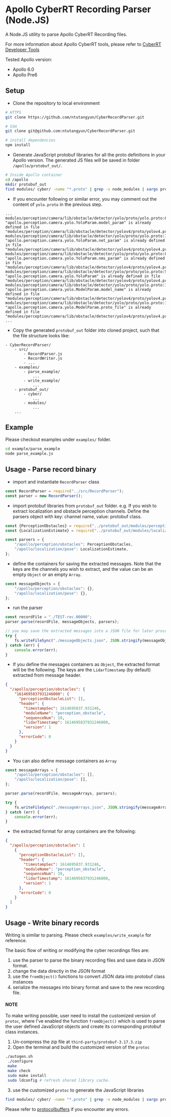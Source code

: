 # Apollo CyberRT Recording Parser (Node.JS)

A Node.JS utility to parse Apollo CyberRT Recording files.

For more information about Apollo CyberRT tools, please refer to
[CyberRT Developer Tools](https://github.com/ApolloAuto/apollo/blob/master/docs/cyber/CyberRT_Developer_Tools.md)

Tested Apollo version:

- Apollo 6.0
- Apollo Pre6

## Setup

* Clone the repository to local environment

```bash
# HTTPS
git clone https://github.com/ntutangyun/CyberRecordParser.git

# SSH
git clone git@github.com:ntutangyun/CyberRecordParser.git  

# install dependencies
npm install
```

* Generate JavaScript protobuf libraries for all the proto definitions in your Apollo version. The generated JS files
  will be saved in folder `/apollo/protobuf_out/`.

```bash
# Inside Apollo container
cd /apollo
mkdir protobuf_out
find modules/ cyber/ -name "*.proto" | grep -v node_modules | xargs protoc --js_out=import_style=commonjs,binary:protobuf_out
```

* If you encounter following or similar error, you may comment out the content of `yolo.proto` in the previous step.

```
...
modules/perception/camera/lib/obstacle/detector/yolo/proto/yolo.proto:6:23: "apollo.perception.camera.yolo.YoloParam.model_param" is already defined in file "modules/perception/camera/lib/obstacle/detector/yolov4/proto/yolov4.proto".
modules/perception/camera/lib/obstacle/detector/yolo/proto/yolo.proto:7:25: "apollo.perception.camera.yolo.YoloParam.net_param" is already defined in file "modules/perception/camera/lib/obstacle/detector/yolov4/proto/yolov4.proto".
modules/perception/camera/lib/obstacle/detector/yolo/proto/yolo.proto:8:21: "apollo.perception.camera.yolo.YoloParam.nms_param" is already defined in file "modules/perception/camera/lib/obstacle/detector/yolov4/proto/yolov4.proto".
modules/perception/camera/lib/obstacle/detector/yolo/proto/yolo.proto:5:9: "apollo.perception.camera.yolo.YoloParam" is already defined in file "modules/perception/camera/lib/obstacle/detector/yolov4/proto/yolov4.proto".
modules/perception/camera/lib/obstacle/detector/yolo/proto/yolo.proto:12:19: "apollo.perception.camera.yolo.ModelParam.model_name" is already defined in file "modules/perception/camera/lib/obstacle/detector/yolov4/proto/yolov4.proto".
modules/perception/camera/lib/obstacle/detector/yolo/proto/yolo.proto:13:19: "apollo.perception.camera.yolo.ModelParam.proto_file" is already defined in file "modules/perception/camera/lib/obstacle/detector/yolov4/proto/yolov4.proto".
...
```

* Copy the generated `protobuf_out` folder into cloned project, such that the file structure looks like:

```
- CyberRecordParser/
    - src/
        - RecordParser.js
        - RecordWriter.js
        - ...
    - examples/
        - parse_example/
            ...
        - write_example/
            ...
    - protobuf_out/
        - cyber/
            ...
        - modules/
            ...
    ...
```

## Example

Please checkout examples under `examples/` folder.

```bash
cd example/parse_example
node parse_example.js
```

## Usage - Parse record binary

* import and instantiate `RecordParser` class

```javascript
const RecordParser = require("../src/RecordParser");
const parser = new RecordParser();
``` 

* import protobuf libraries from `protobuf_out` folder. e.g. If you wish to extract localization and obstacle perception
  channels. Define the parsers object with key: channel name, value: protobuf class.

```javascript
const {PerceptionObstacles} = require("../protobuf_out/modules/perception/proto/perception_obstacle_pb");
const {LocalizationEstimate} = require("../protobuf_out/modules/localization/proto/localization_pb");

const parsers = {
    "/apollo/perception/obstacles": PerceptionObstacles,
    "/apollo/localization/pose": LocalizationEstimate,
};
```

* define the containers for saving the extracted messages. Note that the keys are the channels you wish to extract, and
  the value can be an empty `Object` or an empty `Array`.

```javascript
const messageObjects = {
    "/apollo/perception/obstacles": {},
    "/apollo/localization/pose": {},
};
```

* run the parser

```javascript
const recordFile = "./TEST-rec.00000";
parser.parse(recordFile, messageObjects, parsers);

// you may save the extracted messages into a JSON file for later process.
try {
    fs.writeFileSync("./messageObjects.json", JSON.stringify(messageObjects));
} catch (err) {
    console.error(err);
}
```

* If you define the messages containers as `Object`, the extracted format will be the following. The keys are
  the `LidarTimestamp` (by default) extracted from message header.

```json
{
  "/apollo/perception/obstacles": {
    "1614695837931246000": {
      "perceptionObstacleList": [],
      "header": {
        "timestampSec": 1614695837.931246,
        "moduleName": "perception_obstacle",
        "sequenceNum": 19,
        "lidarTimestamp": 1614695837931246000,
        "version": 1
      },
      "errorCode": 0
    }
  }
}
```

* You can also define message containers as `Array`

```javascript
const messageArrays = {
    "/apollo/perception/obstacles": [],
    "/apollo/localization/pose": [],
};

parser.parse(recordFile, messageArrays, parsers);

try {
    fs.writeFileSync("./messageArrays.json", JSON.stringify(messageArrays));
} catch (err) {
    console.error(err);
}
```

* the extracted format for array containers are the following:

```json
{
  "/apollo/perception/obstacles": [
    {
      "perceptionObstacleList": [],
      "header": {
        "timestampSec": 1614695837.931246,
        "moduleName": "perception_obstacle",
        "sequenceNum": 19,
        "lidarTimestamp": 1614695837931246000,
        "version": 1
      },
      "errorCode": 0
    }
  ]
}
```

## Usage - Write binary records

Writing is similar to parsing. Please check `examples/write_example` for reference.

The basic flow of writing or modifying the cyber recordings files are:

1. use the parser to parse the binary recording files and save data in JSON format.
2. change the data directly in the JSON format
3. use the `fromObject()` functions to convert JSON data into protobuf class instances
4. serialize the messages into binary format and save to the new recording file.

#### NOTE

To make writing possible, user need to install the customized version of `protoc`, where I've enabled the
function `fromObject()` which is used to parse the user defined JavaScript objects and create its corresponding protobuf
class instances.

1. Un-compress the zip file at `third-party/protobuf-3.17.3.zip`
2. Open the terminal and build the customized version of the `protoc`

```bash
./autogen.sh
 ./configure
 make
 make check
 sudo make install
 sudo ldconfig # refresh shared library cache.
```

3. use the customized `protoc` to generate the JavaScript libraries
```bash
find modules/ cyber/ -name "*.proto" | grep -v node_modules | xargs protoc --js_out=import_style=commonjs,binary:protobuf_out
```

Please refer to [protocolbuffers](https://github.com/protocolbuffers/protobuf/blob/master/src/README.md) if you
encounter any errors.

